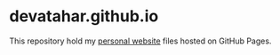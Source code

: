 # devatahar.github.io

This repository hold my [personal website](https://ahmedtahar.com) files hosted on GitHub Pages.
